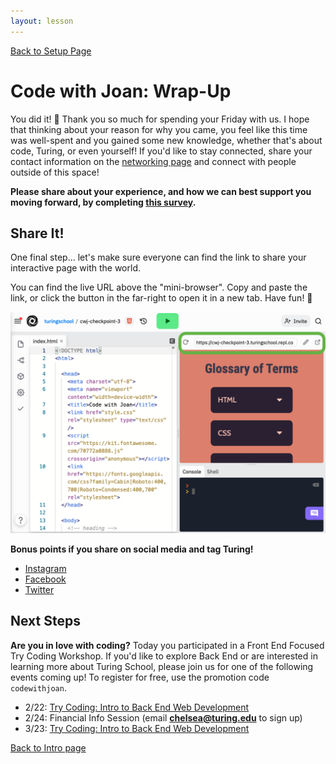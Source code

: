```yaml
---
layout: lesson
---
```


<a href="../">Back to Setup Page</a>

# Code with Joan: Wrap-Up

You did it! <span role="img" aria-label="celebration emoji">🎉</span> Thank you so much for spending your Friday with us. I hope that thinking about your reason for why you came, you feel like this time was well-spent and you gained some new knowledge, whether that's about code, Turing, or even yourself! If you'd like to stay connected, share your contact information on the <a href="https://docs.google.com/spreadsheets/d/1EM67vIJujCJSG6-dp8ABfGyL4QcC5bGlJXcDGg1m8KI/edit#gid=0" target="blank">networking page</a> and connect with people outside of this space!

<strong>Please share about your experience, and how we can best support you moving forward, by completing <a target="blank" href="https://forms.gle/UuK9XBgMKFWxKGu77">this survey</a>.</strong>


## Share It!
One final step... let's make sure everyone can find the link to share your interactive page with the world.

You can find the live URL above the "mini-browser". Copy and paste the link, or click the button in the far-right to open it in a new tab. Have fun! 🎉

<img src="../assets/replit-share-link.png" alt="Screenshot of repl.it interface with box highlighting the URL to the live site link on far right/top" width="600">

<strong>Bonus points if you share on social media and tag Turing!</strong>
- <a target="blank" href="https://www.instagram.com/turing_school/">Instagram</a>
- <a target="blank" href="https://www.facebook.com/turingschool/">Facebook</a>
- <a target="blank" href="https://twitter.com/turingschool">Twitter</a>

## Next Steps
<strong>Are you in love with coding?</strong> Today you participated in a Front End Focused Try Coding Workshop. If you'd like to explore Back End or are interested in learning more about Turing School, please join us for one of the following events coming up! To register for free, use the promotion code `codewithjoan`.
- 2/22: <a href="https://www.eventbrite.com/e/243251069497" target="blank">Try Coding: Intro to Back End Web Development</a>
- 2/24: Financial Info Session (email **chelsea@turing.edu** to sign up)
- 3/23: <a target="blank" href="https://www.eventbrite.com/e/260497483987">Try Coding: Intro to Back End Web Development</a>



<a href="../">Back to Intro page</a>
